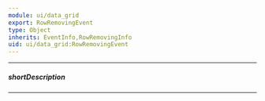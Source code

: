 ```yaml
---
module: ui/data_grid
export: RowRemovingEvent
type: Object
inherits: EventInfo,RowRemovingInfo
uid: ui/data_grid:RowRemovingEvent
---
```

---
##### shortDescription
<!-- Description goes here -->

---
<!-- Description goes here -->
